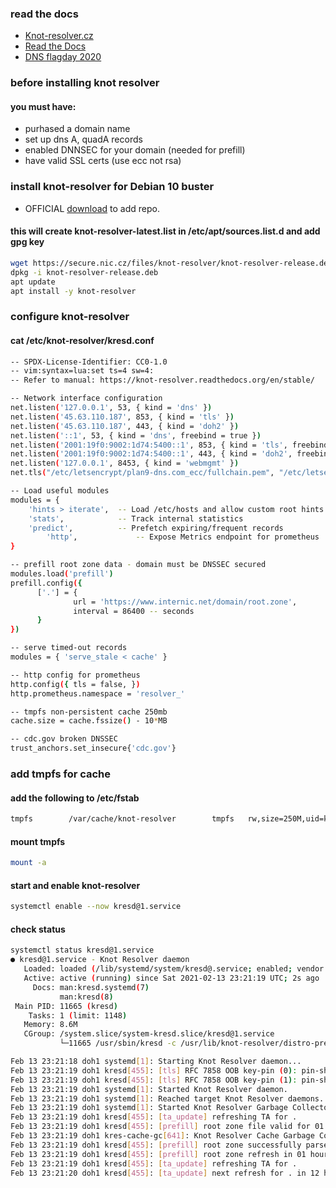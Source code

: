 ### read the docs
- [Knot-resolver.cz](https://www.knot-resolver.cz)
- [Read the Docs](https://readthedocs.org/projects/knot-resolver/downloads/pdf/stable)
- [DNS flagday 2020](https://dnsflagday.net/2020)

### before installing knot resolver
#### you must have:
- purhased a domain name
- set up dns A, quadA records
- enabled DNNSEC for your domain (needed for prefill)
- have valid SSL certs (use ecc not rsa)

### install knot-resolver for Debian 10 buster
- OFFICIAL [download](https://www.knot-resolver.cz/download/) to add repo.

#### this will create knot-resolver-latest.list in /etc/apt/sources.list.d and add gpg key
```sh
wget https://secure.nic.cz/files/knot-resolver/knot-resolver-release.deb
dpkg -i knot-resolver-release.deb
apt update
apt install -y knot-resolver

```

### configure knot-resolver

#### cat /etc/knot-resolver/kresd.conf
```sh
-- SPDX-License-Identifier: CC0-1.0
-- vim:syntax=lua:set ts=4 sw=4:
-- Refer to manual: https://knot-resolver.readthedocs.org/en/stable/

-- Network interface configuration
net.listen('127.0.0.1', 53, { kind = 'dns' })                                      -- local  dns  ipv4
net.listen('45.63.110.187', 853, { kind = 'tls' })                                 -- public dot  ipv4
net.listen('45.63.110.187', 443, { kind = 'doh2' })                                -- public doh2 ipv4
net.listen('::1', 53, { kind = 'dns', freebind = true })                           -- local  dns  ipv6
net.listen('2001:19f0:9002:1d74:5400::1', 853, { kind = 'tls', freebind = true })  -- public dot  ipv6
net.listen('2001:19f0:9002:1d74:5400::1', 443, { kind = 'doh2', freebind = true }) -- public doh2 ipv6
net.listen('127.0.0.1', 8453, { kind = 'webmgmt' })                                -- local  http prometheus
net.tls("/etc/letsencrypt/plan9-dns.com_ecc/fullchain.pem", "/etc/letsencrypt/plan9-dns.com_ecc/private.key")

-- Load useful modules
modules = {
	'hints > iterate',  -- Load /etc/hosts and allow custom root hints
	'stats',            -- Track internal statistics
	'predict',          -- Prefetch expiring/frequent records
        'http',             -- Expose Metrics endpoint for prometheus
}

-- prefill root zone data - domain must be DNSSEC secured
modules.load('prefill')
prefill.config({
      ['.'] = {
              url = 'https://www.internic.net/domain/root.zone',
              interval = 86400 -- seconds
      }
})

-- serve timed-out records
modules = { 'serve_stale < cache' }

-- http config for prometheus
http.config({ tls = false, })
http.prometheus.namespace = 'resolver_'

-- tmpfs non-persistent cache 250mb
cache.size = cache.fssize() - 10*MB

-- cdc.gov broken DNSSEC
trust_anchors.set_insecure{'cdc.gov'}

```

### add tmpfs for cache
#### add the following to /etc/fstab
```sh
tmpfs        /var/cache/knot-resolver        tmpfs   rw,size=250M,uid=knot-resolver,gid=knot-resolver,nosuid,nodev,noexec,mode=0700 0 0
```
#### mount tmpfs
```.sh
mount -a
```

#### start and enable knot-resolver

```sh
systemctl enable --now kresd@1.service
```

#### check status
```sh
systemctl status kresd@1.service
● kresd@1.service - Knot Resolver daemon
   Loaded: loaded (/lib/systemd/system/kresd@.service; enabled; vendor preset: enabled)
   Active: active (running) since Sat 2021-02-13 23:21:19 UTC; 2s ago
     Docs: man:kresd.systemd(7)
           man:kresd(8)
 Main PID: 11665 (kresd)
    Tasks: 1 (limit: 1148)
   Memory: 8.6M
   CGroup: /system.slice/system-kresd.slice/kresd@1.service
           └─11665 /usr/sbin/kresd -c /usr/lib/knot-resolver/distro-preconfig.lua -c /etc/knot-resolver/kresd.conf -n

Feb 13 23:21:18 doh1 systemd[1]: Starting Knot Resolver daemon...
Feb 13 23:21:19 doh1 kresd[455]: [tls] RFC 7858 OOB key-pin (0): pin-sha256=""
Feb 13 23:21:19 doh1 kresd[455]: [tls] RFC 7858 OOB key-pin (1): pin-sha256=""
Feb 13 23:21:19 doh1 systemd[1]: Started Knot Resolver daemon.
Feb 13 23:21:19 doh1 systemd[1]: Reached target Knot Resolver daemons.
Feb 13 23:21:19 doh1 systemd[1]: Started Knot Resolver Garbage Collector daemon.
Feb 13 23:21:19 doh1 kresd[455]: [ta_update] refreshing TA for .
Feb 13 23:21:19 doh1 kresd[455]: [prefill] root zone file valid for 01 hours 02 minutes, reusing data from disk
Feb 13 23:21:19 doh1 kres-cache-gc[641]: Knot Resolver Cache Garbage Collector, version 5.2.1
Feb 13 23:21:19 doh1 kresd[455]: [prefill] root zone successfully parsed, import started
Feb 13 23:21:19 doh1 kresd[455]: [prefill] root zone refresh in 01 hours 02 minutes
Feb 13 23:21:19 doh1 kresd[455]: [ta_update] refreshing TA for .
Feb 13 23:21:20 doh1 kresd[455]: [ta_update] next refresh for . in 12 hours
```
